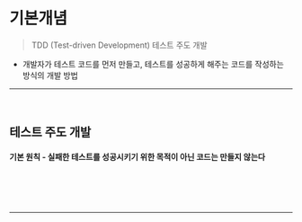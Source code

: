 # 기본개념
> TDD (Test-driven Development) 테스트 주도 개발
* 개발자가 테스트 코드를 먼저 만들고, 테스트를 성공하게 해주는 코드를 작성하는 방식의 개발 방법

<hr>
<br>

## 테스트 주도 개발
#### 기본 원칙 - 실패한 테스트를 성공시키기 위한 목적이 아닌 코드는 만들지 않는다

<br>

### 

<br>
<hr>
<br>
